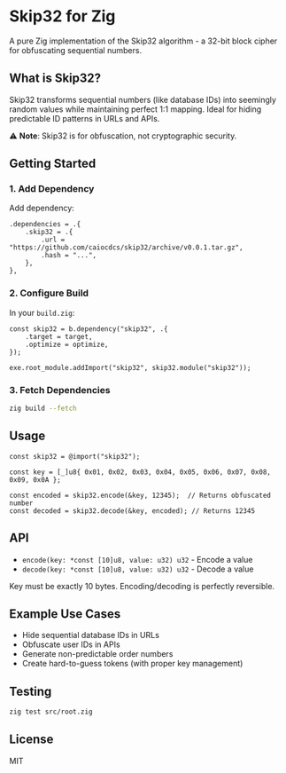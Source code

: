 # Skip32 for Zig

A pure Zig implementation of the Skip32 algorithm - a 32-bit block cipher for obfuscating sequential numbers.

## What is Skip32?

Skip32 transforms sequential numbers (like database IDs) into seemingly random values while maintaining perfect 1:1 mapping. Ideal for hiding predictable ID patterns in URLs and APIs.

⚠️ **Note**: Skip32 is for obfuscation, not cryptographic security.

## Getting Started

### 1. Add Dependency

Add dependency:

```zig
.dependencies = .{
    .skip32 = .{
        .url = "https://github.com/caiocdcs/skip32/archive/v0.0.1.tar.gz",
        .hash = "...",
    },
},
```

### 2. Configure Build

In your `build.zig`:

```zig
const skip32 = b.dependency("skip32", .{
    .target = target,
    .optimize = optimize,
});

exe.root_module.addImport("skip32", skip32.module("skip32"));
```

### 3. Fetch Dependencies

```bash
zig build --fetch
```

## Usage

```zig
const skip32 = @import("skip32");

const key = [_]u8{ 0x01, 0x02, 0x03, 0x04, 0x05, 0x06, 0x07, 0x08, 0x09, 0x0A };

const encoded = skip32.encode(&key, 12345);  // Returns obfuscated number
const decoded = skip32.decode(&key, encoded); // Returns 12345
```

## API

- `encode(key: *const [10]u8, value: u32) u32` - Encode a value
- `decode(key: *const [10]u8, value: u32) u32` - Decode a value

Key must be exactly 10 bytes. Encoding/decoding is perfectly reversible.

## Example Use Cases

- Hide sequential database IDs in URLs
- Obfuscate user IDs in APIs
- Generate non-predictable order numbers
- Create hard-to-guess tokens (with proper key management)

## Testing

```bash
zig test src/root.zig
```

## License

MIT
